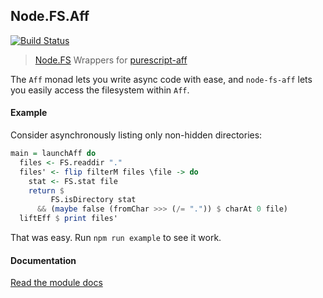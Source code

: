 ## Node.FS.Aff

[![Build Status](https://travis-ci.org/purescript-node/purescript-node-fs-aff.svg)](https://travis-ci.org/purescript-node/purescript-node-fs-aff)

> [Node.FS][Node.FS] Wrappers for [purescript-aff][aff]

The `Aff` monad lets you write async code with ease, and `node-fs-aff`
lets you easily access the filesystem within `Aff`.

#### Example

Consider asynchronously listing only non-hidden directories:

``` purescript
main = launchAff do
  files <- FS.readdir "."
  files' <- flip filterM files \file -> do
    stat <- FS.stat file
    return $
         FS.isDirectory stat
      && (maybe false (fromChar >>> (/= ".")) $ charAt 0 file)
  liftEff $ print files'
```

That was easy. Run `npm run example` to see it work.

#### Documentation

[Read the module docs][docs]


[Node.FS]: http://github.com/purescript-node/purescript-node-fs
[aff]: https://github.com/slamdata/purescript-aff
[docs]: http://github.com/purescript-node/purescript-node-fs-aff/blob/master/docs/Node/FS/Aff.md
